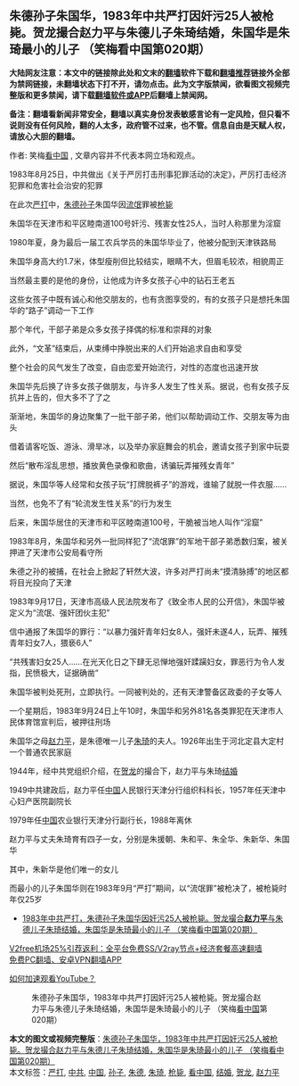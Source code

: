  <h2>朱德孙子朱国华，1983年中共严打因奸污25人被枪毙。贺龙撮合赵力平与朱德儿子朱琦结婚，朱国华是朱琦最小的儿子 （笑梅看中国第020期）</h2> <p class="notice"><b>大陆网友注意：本文中的链接除此处和文末的<a href="https://github.com/bannedbook/fanqiang" >翻墙</a>软件下载和<a href="https://github.com/killgcd/justmysocks/blob/master/README.md">翻墙推荐</a>链接外全部为禁网链接，未翻墙状态下打不开，请勿点击。此为文字版禁闻，欲看图文视频完整版和更多禁闻，请下载<a href="https://github.com/bannedbook/fanqiang">翻墙软件或APP</a>后翻墙上禁闻网。</p><p>备注：翻墙看新闻非常安全，翻墙以真实身份发表敏感言论有一定风险，但只看不说则没有任何风险，翻的人太多，政府管不过来，也不管。信息自由是天赋人权，请放心大胆的翻墙。</b></p>  <div class="entry"> <p>作者: 笑梅<span class='wp_keywordlink_affiliate'><a href="https://www.secretchina.com/" title="看中国" target="_blank">看中国</a></span> , 文章内容并不代表本网立场和观点。</p> <figure></figure> <p>1983年8月25日，中共做出《关于严厉打击刑事犯罪活动的决定》，严厉打击经济犯罪和危害社会治安的犯罪</p> <p>在此次<a href="https://www.bannedbook.org/bnews/tag/%E4%B8%A5%E6%89%93/" class="st_tag internal_tag" rel="tag" title="标签 严打 下的日志">严打</a>中，<a href="https://www.bannedbook.org/bnews/tag/%e6%9c%b1%e5%be%b7/" class="st_tag internal_tag" rel="tag" title="标签 朱德 下的日志">朱德</a><a href="https://www.bannedbook.org/bnews/tag/%E5%AD%99%E5%AD%90/" class="st_tag internal_tag" rel="tag" title="标签 孙子 下的日志">孙子</a>朱国华因<span class='wp_keywordlink'><a href="https://www.bannedbook.org/forum11/topic282.html" title="禁片：评中国共产党的流氓本性" target="_blank">流氓</a></span>罪被<a href="https://www.bannedbook.org/bnews/tag/%E6%9E%AA%E6%AF%99/" class="st_tag internal_tag" rel="tag" title="标签 枪毙 下的日志">枪毙</a></p> <p>朱国华在天津市和平区睦南道100号奸污、残害女性25人，当时人称那里为淫窟</p> <p>1980年夏，身为最后一届工农兵学员的朱国华毕业了，他被分配到天津铁路局</p> <p>朱国华身高大约1.7米，体型瘦削但比较结实，眼睛不大，但眉毛较浓，相貌周正</p> <p>当然最主要的是他的身份，让他成为许多女孩子心中的钻石王老五</p> <p>这些女孩子中既有诚心和他交朋友的，也有贪图享受的，有的女孩子只是想托朱国华的“路子”调动一下工作</p>  <p>那个年代，干部子弟是众多女孩子择偶的标准和崇拜的对象</p> <p>此外，“文革”结束后，从束缚中挣脱出来的人们开始追求自由和享受</p> <p>整个社会的风气发生了改变，自由恋爱开始流行，对性的态度也迅速开放</p> <p>朱国华先后换了许多女孩子做朋友，与许多人发生了性关系。据说，也有女孩子反抗并上告的，但大多不了了之</p> <p>渐渐地，朱国华的身边聚集了一批干部子弟，他们以帮助调动工作、交朋友等为由头</p> <p>借着请客吃饭、游泳、滑旱冰，以及举办家庭舞会的机会，邀请女孩子到家中玩耍</p> <p>然后“散布淫乱思想，播放黄色录像和歌曲，诱骗玩弄摧残女青年”</p> <p>据说，朱国华等人经常和女孩子玩“打牌脱裤子”的游戏，谁输了就脱一件衣服……</p>  <p>当然，也免不了有“轮流发生性关系”的行为发生</p> <p>后来，朱国华居住的天津市和平区睦南道100号，干脆被当地人叫作“淫窟”</p> <p>1983年8月，朱国华和另外一批同样犯了“流氓罪”的军地干部子弟悉数归案，被关押进了天津市公安局看守所</p> <p>朱德之孙的被捕，在社会上掀起了轩然大波，许多对严打尚未“摸清脉搏”的地区都将目光投向了天津</p> <p>1983年9月17日，天津市高级人民法院发布了《致全市人民的公开信》，朱国华被定义为“流氓、强奸团伙主犯”</p> <p>信中通报了朱国华的罪行：“以暴力强奸青年妇女8人，强奸未遂4人，玩弄、摧残青年妇女7人，猥亵6人”</p> <p>“共残害妇女25人……在光天化日之下肆无忌惮地强奸蹂躏妇女，罪恶行为令人发指，民愤极大，证据确凿”</p> <p>朱国华被判处死刑，立即执行。一同被判处的，还有天津警备区政委的子女等人</p>  <p>一个星期后，1983年9月24日上午10时，朱国华和另外81名各类罪犯在天津市人民体育馆宣判后，被押往刑场</p> <p>朱国华之母<a href="https://www.bannedbook.org/bnews/tag/%e8%b5%b5%e5%8a%9b%e5%b9%b3/" class="st_tag internal_tag" rel="tag" title="标签 赵力平 下的日志">赵力平</a>，是朱德唯一儿子<a href="https://www.bannedbook.org/bnews/tag/%e6%9c%b1%e7%90%a6/" class="st_tag internal_tag" rel="tag" title="标签 朱琦 下的日志">朱琦</a>的夫人。1926年出生于河北定县大定村一个普通农民家庭</p> <p>1944年，经中共党组织介绍，在<a href="https://www.bannedbook.org/bnews/tag/%e8%b4%ba%e9%be%99/" class="st_tag internal_tag" rel="tag" title="标签 贺龙 下的日志">贺龙</a>的撮合下，赵力平与朱琦<a href="https://www.bannedbook.org/bnews/tag/%e7%bb%93%e5%a9%9a/" class="st_tag internal_tag" rel="tag" title="标签 结婚 下的日志">结婚</a></p> <p>1949中共建政后，赵力平任<span class='wp_keywordlink_affiliate'><a href="https://www.bannedbook.org/" title="中国" target="_blank">中国</a></span>人民银行天津分行组织科科长，1957年任天津中心妇产医院副院长</p> <p>1979年任<a href="https://www.bannedbook.org/bnews/tag/%E4%B8%AD%E5%9B%BD/" class="st_tag internal_tag" rel="tag" title="标签 中国 下的日志">中国</a>农业银行天津分行副行长，1988年离休</p> <p>赵力平与丈夫朱琦育有四子一女，分别是朱援朝、朱和平、朱全华、朱新华、朱国华</p> <p>其中，朱新华是他们唯一的女儿</p> <p>而最小的儿子朱国华则在1983年9月“严打”期间，以“流氓罪”被枪决了，被枪毙时年仅25岁</p>  <ul class='op-related-articles' title='相关阅读'> <li><a href='https://www.bannedbook.org/bnews/comments/20201225/1454746.html' target='_blank'>1983年中共严打，朱德孙子朱国华因奸污25人被枪毙。贺龙撮合<b>赵力平</b>与朱德儿子朱琦结婚，朱国华是朱琦最小的儿子 （笑梅看中国第020期）</a></li> </ul> <p class="texttj"> <a href="https://www.bannedbook.org/forum23/topic22702.html" target="_blank">V2free机场25%引荐返利：全平台免费SS/V2ray节点+经济套餐高速翻墙</a><br/> <a href="https://github.com/bannedbook/fanqiang/wiki/%E7%A6%81%E9%97%BB%E7%BD%91%E5%AE%89%E5%8D%93%E7%BF%BB%E5%A2%99%E6%96%B0%E9%97%BBAPP" target="_blank">免费PC翻墙、安卓VPN翻墙APP</a></p><p><a href='https://www.bannedbook.org/bnews/topimagenews/20180409/925596.html' target='_blank'>如何加速观看YouTube？ </a></p> <figure class='op-interactive'><figcaption>朱德孙子朱国华，1983年中共严打因奸污25人被枪毙。贺龙撮合赵力平与朱德儿子朱琦结婚，朱国华是朱琦最小的儿子 （笑梅<a href="https://www.bannedbook.org/bnews/tag/%e7%9c%8b%e4%b8%ad%e5%9b%bd/" class="st_tag internal_tag" rel="tag" title="标签 看中国 下的日志">看中国</a>第020期）</figcaption></figure> </p><a name='sharetosocial'></a>       <div><b>本文的图文或视频完整版</b>：<a href='https://www.bannedbook.org/bnews/comments/20201228/1456371.html'>朱德孙子朱国华，1983年中共严打因奸污25人被枪毙。贺龙撮合赵力平与朱德儿子朱琦结婚，朱国华是朱琦最小的儿子 （笑梅看中国第020期）</a></div>  </div><!--END ENTRY--> <div class="postfooter"> <div>本文标签：<a href="https://www.bannedbook.org/bnews/tag/%E4%B8%A5%E6%89%93/" rel="tag">严打</a>, <a href="https://www.bannedbook.org/bnews/tag/%e4%b8%ad%e5%85%b1/" rel="tag">中共</a>, <a href="https://www.bannedbook.org/bnews/tag/%E4%B8%AD%E5%9B%BD/" rel="tag">中国</a>, <a href="https://www.bannedbook.org/bnews/tag/%E5%AD%99%E5%AD%90/" rel="tag">孙子</a>, <a href="https://www.bannedbook.org/bnews/tag/%e6%9c%b1%e5%be%b7/" rel="tag">朱德</a>, <a href="https://www.bannedbook.org/bnews/tag/%e6%9c%b1%e7%90%a6/" rel="tag">朱琦</a>, <a href="https://www.bannedbook.org/bnews/tag/%E6%9E%AA%E6%AF%99/" rel="tag">枪毙</a>, <a href="https://www.bannedbook.org/bnews/tag/%e7%9c%8b%e4%b8%ad%e5%9b%bd/" rel="tag">看中国</a>, <a href="https://www.bannedbook.org/bnews/tag/%e7%bb%93%e5%a9%9a/" rel="tag">结婚</a>, <a href="https://www.bannedbook.org/bnews/tag/%e8%b4%ba%e9%be%99/" rel="tag">贺龙</a>, <a href="https://www.bannedbook.org/bnews/tag/%e8%b5%b5%e5%8a%9b%e5%b9%b3/" rel="tag">赵力平</a></div>  </div><!--END POSTFOOTER--> 